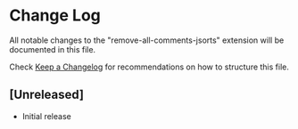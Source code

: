 # Change Log

All notable changes to the "remove-all-comments-jsorts" extension will be documented in this file.

Check [Keep a Changelog](http://keepachangelog.com/) for recommendations on how to structure this file.

## [Unreleased]

- Initial release